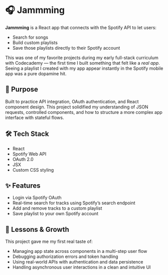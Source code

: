 # 🎧 Jammming

**Jammming** is a React app that connects with the Spotify API to let users:

- Search for songs  
- Build custom playlists  
- Save those playlists directly to their Spotify account  

This was one of my favorite projects during my early full-stack curriculum with Codecademy — the first time I built something that felt like a _real app_. Seeing a playlist I created with my app appear instantly in the Spotify mobile app was a pure dopamine hit.

## 🌱 Purpose

Built to practice API integration, OAuth authentication, and React component design. This project solidified my understanding of JSON requests, controlled components, and how to structure a more complex app interface with stateful flows.

## 🛠️ Tech Stack

- React  
- Spotify Web API  
- OAuth 2.0  
- JSX  
- Custom CSS styling  

## ✨ Features

- Login via Spotify OAuth  
- Real-time search for tracks using Spotify’s search endpoint  
- Add and remove tracks to a custom playlist  
- Save playlist to your own Spotify account  

## 🧠 Lessons & Growth

This project gave me my first real taste of:

- Managing app state across components in a multi-step user flow  
- Debugging authorization errors and token handling  
- Using real-world APIs with authentication and data persistence  
- Handling asynchronous user interactions in a clean and intuitive UI
